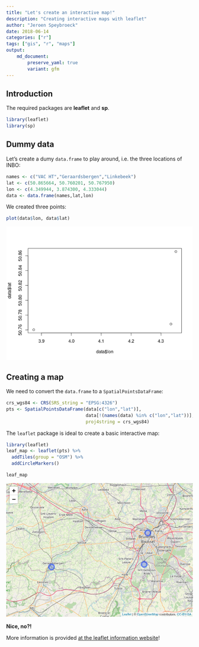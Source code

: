 ```yaml
---
title: "Let's create an interactive map!"
description: "Creating interactive maps with leaflet"
author: "Jeroen Speybroeck"
date: 2018-06-14
categories: ["r"]
tags: ["gis", "r", "maps"]
output: 
    md_document:
        preserve_yaml: true
        variant: gfm
---
```


## Introduction

The required packages are **leaflet** and **sp**.

``` r
library(leaflet)
library(sp)
```

## Dummy data

Let’s create a dumy `data.frame` to play around, i.e. the three
locations of INBO:

``` r
names <- c("VAC HT","Geraardsbergen","Linkebeek")
lat <- c(50.865664, 50.760201, 50.767950)
lon <- c(4.349944, 3.874300, 4.333044)
data <- data.frame(names,lat,lon)
```

We created three points:

``` r
plot(data$lon, data$lat)
```

![](index_files/figure-gfm/unnamed-chunk-3-1.png)<!-- -->

## Creating a map

We need to convert the `data.frame` to a `SpatialPointsDataFrame`:

``` r
crs_wgs84 <- CRS(SRS_string = "EPSG:4326")
pts <- SpatialPointsDataFrame(data[c("lon","lat")], 
                              data[!(names(data) %in% c("lon","lat"))],
                              proj4string = crs_wgs84)
```

The `leaflet` package is ideal to create a basic interactive map:

``` r
library(leaflet)
leaf_map <- leaflet(pts) %>% 
  addTiles(group = "OSM") %>%
  addCircleMarkers()
```

``` r
leaf_map
```

![](index_files/figure-gfm/unnamed-chunk-6-1.png)<!-- -->

**Nice, no?\!**

More information is provided [at the leaflet information
website](https://rstudio.github.io/leaflet/)\!
